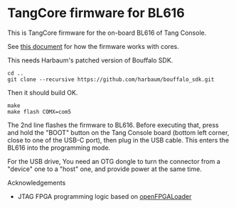 # TangCore firmware for BL616  

This is TangCore firmware for the on-board BL616 of Tang Console.

See [this document](https://github.com/nand2mario/tangcore/blob/main/doc/dev.md) for how the firmware works with cores.

This needs Harbaum's patched version of Bouffalo SDK.

```
cd ..
git clone --recursive https://github.com/harbaum/bouffalo_sdk.git
```

Then it should build OK.

```
make
make flash COMX=com5
```

The 2nd line flashes the firmware to BL616. Before executing that, press and hold the "BOOT" button on the Tang Console board (bottom left corner, close to one of the USB-C port), then plug in the USB cable. This enters the BL616 into the programming mode.

For the USB drive, You need an OTG dongle to turn the connector from a "device" one to a "host" one, and provide power at the same time.

Acknowledgements
* JTAG FPGA programming logic based on [openFPGALoader](https://github.com/trabucayre/openFPGALoader)
